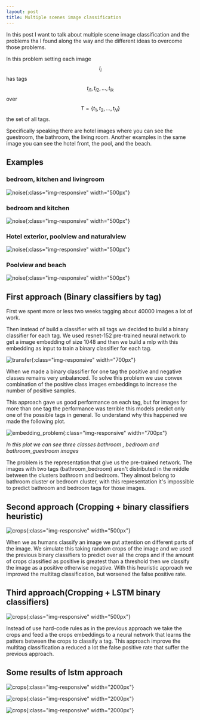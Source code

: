 ```yaml
---
layout: post
title: Multiple scenes image classification
---
```


In this post I want to talk about multiple scene image classification and the problems tha I found along the way and the different ideas to overcome those problems.

In this problem setting each image $$I_{i}$$ has tags $$t_{i1}, t_{i2},..., t_{ik}$$ over $$T = \{t_{1}, t_{2}, ..., t_{N}\}$$ the set of all tags. 

Specifically speaking there are hotel images where you can see the guestroom, the bathroom, the living room. Another examples in the same image you can see the hotel front, the pool, and the beach.

## Examples

### bedroom, kitchen and livingroom
![noise](/images/multitag/guestroom-kitchen-living1.jpg){:class="img-responsive" width="500px"}

### bedroom and kitchen
![noise](/images/multitag/guestroom-kitchen.jpg){:class="img-responsive" width="500px"}

### Hotel exterior, poolview and naturalview
![noise](/images/multitag/hotel-pool-naturalview.jpg){:class="img-responsive" width="500px"}

### Poolview and beach
![noise](/images/multitag/pool-beach.jpg){:class="img-responsive" width="500px"}


## First approach (Binary classifiers by tag)

First we spent more or less two weeks tagging about 40000 images a lot of work. 

Then instead of build a classifier with all tags we decided to build a binary classifier for each tag. We used resnet-152 pre-trained neural network to get a image embedding of size 1048 and then we build a mlp with this embedding as input to train a binary classifier for each tag.

![transfer](/images/multitag/transfer-learning.png){:class="img-responsive" width="700px"}

When we made a binary classifier for one tag the positive and negative classes remains very unbalanced. To solve this problem we use convex combination of the positive class images embeddings to increase the number of positive samples. 

This approach gave us good performance on each tag, but for images for more than one tag the performance was terrible this models predict only one of the possible tags in general. To understand why this happened we made the following plot.

![embedding_problem](/images/multitag/embedding_problem.png){:class="img-responsive" width="700px"}

*In this plot we can see three classes bathroom , bedroom and bathroom_guestroom images*

The problem is the representation that give us the pre-trained network. The images with two tags (bathroom_bedroom) aren't distributed in the middle between the clusters bathroom and bedroom. They almost belong to bathroom cluster or bedroom cluster, with this representation it's impossible to predict bathroom and bedroom tags for those images.

## Second approach (Cropping + binary classifiers heuristic)

![crops](/images/multitag/crops.png){:class="img-responsive" width="500px"}

When we as humans classify an image we put attention on different parts of the image. We simulate this taking random crops of the image and we used the previous binary classifiers to predict over all the crops and if the amount of crops classified as positive is greatest than a threshold then we classify the image as a positive otherwise negative. With this heuristic approach we improved the multitag classification, but  worsened the false positive rate.


## Third approach(Cropping + LSTM binary classifiers)

![crops](/images/multitag/crops_lstm.png){:class="img-responsive" width="500px"}

Instead of use hard-code rules as in the previous approach we take the crops and feed a the crops embeddings to a neural network that learns the patters between the crops to classify a tag.
This approach improve the multitag classification a reduced a lot the false positive rate that suffer the previous approach.


## Some results of lstm approach
![crops](/images/multitag/results1.png){:class="img-responsive" width="2000px"}

![crops](/images/multitag/results2.png){:class="img-responsive" width="2000px"}

![crops](/images/multitag/results3.png){:class="img-responsive" width="2000px"}








